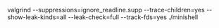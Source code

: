 valgrind --suppressions=ignore_readline.supp --trace-children=yes --show-leak-kinds=all --leak-check=full --track-fds=yes ./minishell
